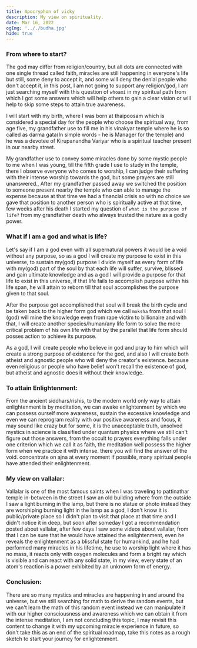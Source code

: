 ```yaml
---
title: Apocryphon of vicky
description: My view on spirituality.
date: Mar 16, 2022
ogImg: '.././budha.jpg'
hide: true
---
```


### From where to start?

The god may differ from religion/country, but all dots are connected with one single thread called faith, miracles are still happening in everyone's life but still, some deny to accept it, and some will deny the denial people who don't accept it, in this post, I am not going to support any religion/god, I am just searching myself with this question of `whoami` in my spiritual path from which I got some answers which will help others to gain a clear vision or will help to skip some steps to attain true awareness.

I will start with my birth, where I was born at thaipoosam which is considered a special day for the people who choose the spiritual way, from age five, my grandfather use to fill me in his vinakyar temple where he is so called as darma gata(In simple words - he is Manager for the temple) and he was a devotee of Kirupanandha Variyar who is a spiritual teacher present in our nearby street.

My grandfather use to convey some miracles done by some mystic people to me when I was young, till the fifth grade I use to study in the temple, there I observe everyone who comes to worship, I can judge their suffering with their intense worship towards the god, but some prayers are still unanswered., After my grandfather passed away we switched the position to someone present nearby the temple who can able to manage the expense because at that time we had a financial crisis so with no choice we gave that position to another person who is spiritually active at that time, few weeks after his death I started my question of `what is the purpose of life?` from my grandfather death who always trusted the nature as a godly power.


### What if I am a god and what is life?

Let's say if I am a god even with all supernatural powers it would be a void without any purpose, so as a god
I will create my purpose to exist in this universe, to sustain my(god) purpose I divide myself as every form of life with my(god) part of the soul by that each life will suffer, survive, blissed and gain ultimate knowledge and as a god I will provide a purpose for that life to exist in this universe, if that life fails to accomplish purpose within his life span, he will attain to reborn till that soul accomplishes the purpose given to that soul.

After the purpose got accomplished that soul will break the birth cycle and be taken back to the higher form god which we call `moksha` from that soul I (god) will mine the knowledge even from rape victim to billionaire and with that, I will create another species/human/any life form to solve the more critical problem of his own life with that by the parallel that life form should posses action to achieve its purpose.

As a god, I will create people who believe in god and pray to him which will create a strong purpose of existence for the god, and also I will create both atheist and agnostic people who will deny the creator's existence. because even religious or people who have belief won't recall the existence of god, but atheist and agnostic does it without their knowledge.

### To attain Enlightenment:

From the ancient siddhars/rishis, to the modern world only way to attain enlightenment is by meditation, we can awake enlightenment by which we can possess ourself more awareness, sustain the excessive knowledge and even we can reprogram reality with our positive awareness and focus, it may sound like crazy but for some, it is the unacceptable truth, unsolved mystics in science is classified under quantum physics where we still can't figure out those answers, from the occult to prayers everything falls under one criterion which we call it as faith, the meditation well possess the higher form when we practice it with intense. there you will find the answer of the void. concentrate on ajna at every moment if possible, many spiritual people have attended their enlightenment.

### My view on vallalar:

Vallalar is one of the most famous saints when I was traveling to pattinathar temple in-between in the street I saw an old building where from the outside I saw a light burning in the lamp, but there is no statue or photo instead they are worshiping burning light in the lamp as a god, I don't know it is public/private place so I didn't plan to visit that place at that time and I didn't notice it in deep, but soon after someday I got a recommendation posted about vallalar, after few days I saw some videos about vallalar, from that I can be sure that he would have attained the enlightenment, even he reveals the enlightenment as a blissful state for humankind, and he had performed many miracles in his lifetime, he use to worship light where it has no mass, it reacts only with oxygen molecules and form a bright ray which is visible and can react with any solid state,
in my view, every state of an atom's reaction is a power exhibited by an unknown form of energy.

### Conclusion:

There are so many mystics and miracles are happening in and around the universe, but we still searching for math to derive the random events, but we can't learn the math of this random event instead we can manipulate it with our higher consciousness and awareness which we can obtain it from the intense meditation, I am not concluding this topic, I may revisit this content to change it with my upcoming miracle experience in future, so don't take this as an end of the spiritual roadmap, take this notes as a rough sketch to start your journey for enlightenment.
